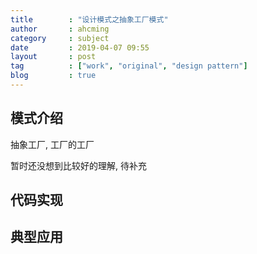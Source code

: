 ```yaml
---
title        : "设计模式之抽象工厂模式"
author       : ahcming
category     : subject
date         : 2019-04-07 09:55
layout       : post
tag          : ["work", "original", "design pattern"]
blog         : true
---
```


## 模式介绍

抽象工厂, 工厂的工厂

暂时还没想到比较好的理解, 待补充

## 代码实现

## 典型应用
